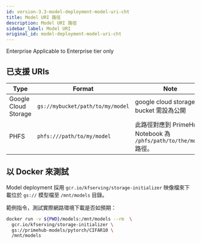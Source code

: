 ```yaml
---
id: version-3.3-model-deployment-model-uri-cht
title: Model URI 路徑
description: Model URI 路徑
sidebar_label: Model URI
original_id: model-deployment-model-uri-cht
---
```


<div class="ee-only tooltip">Enterprise
  <span class="tooltiptext">Applicable to Enterprise tier only</span>
</div>

## 已支援 URIs

Type | Format | Note
-----|--------|------
Google Cloud Storage | `gs://mybucket/path/to/my/model` | google cloud storage bucket 需設為公開
PHFS | `phfs:///path/to/my/model` | 此路徑對應到 PrimeHub Notebook 為 `/phfs/path/to/the/model` 路徑。

## 以 Docker 來測試

Model deployment 採用 `gcr.io/kfserving/storage-initializer` 映像檔來下載位於 `gs://` 模型檔至 `/mnt/models` 目錄。

範例指令，測試實際網路環境下載是否如預期：

```bash
docker run -v ${PWD}/models:/mnt/models --rm  \
  gcr.io/kfserving/storage-initializer \
  gs://primehub-models/pytorch/CIFAR10 \
  /mnt/models
```
